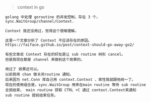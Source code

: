 
> context in go

    golang 中处理 goroutine 的并发控制，存在 3 个，
    sync.WaitGroup/channel/Context.
    
    Context 我还没用过，觉得这个很难理解。
    
    这里一个文章分析了 Context 不应该存在的原因。
    https://faiface.github.io/post/context-should-go-away-go2/
    
    有些文章说 Context 存在的好处是让 sub routine 树形 cancel。
    但是我现在都是 channel 来做到这个效果的。
    
    用过了 效果还可以。
    以前我用 chan 做关闭routine 通知。
    后来因为 net.Conn 库自己用 context.Context ，索性我就跟他统一了。
    现在的使用组合是，sync.WaitGroup 用来在main routine 等待 sub routine 
    全部结束， main routine 获取 CTRL +C 通过 context.Context来通知
    sub routine 提前结束任务。